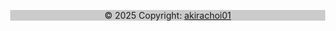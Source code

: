 <!DOCTYPE html>
<html>
<head>
<meta name="viewport" content="width=device-width, initial-scale=1">
<style>
body, html {
  height: 100%;
  margin: 0;
}

.bg {
  /* The image used */
  background-image: url("https://previews.dropbox.com/p/thumb/AChlLqCRA7CM_xQDYB4KyBET9DU7PqNBkjRqGWPUjOMoFrqhm1FZJ7rkyF3xntzkcNyp1S1zK91kpozRiQZghlis4Q1w1Xdh1KkyMamENI9SRSJ_CCG5aPd7JxVQBhKBEyosshsfhmReSOZNfjuw_FXyrMaGX1lRwkCNaGXHXO5VSNmMflEUENImxlHOEEQYLPwXxgxrLPSYPTK7xL24qnhwBhEhKawdMyVk-yMTUsKK3iBj3bxC7S9Gou_2yorq3H4U66ZeEdyndQRr0xLgxJx-vtmhi2q0Mn7dqcb0o6LMrN6kVlPnKVOvU_-UnX5CYMP2V-0HdQ6GkoElDk1tcDzE/p.png?is_prewarmed=true");

  /* Full height */
  height: 100%; 

  /* Center and scale the image nicely */
  background-position: center;
  background-repeat: no-repeat;
  background-size: cover;
}
</style>
</head>
<body>

<div class="bg"></div>


</body>
</script>
            <!-- MDB -->
            <script
            type="text/javascript"
            src="https://cdnjs.cloudflare.com/ajax/libs/mdb-ui-kit/6.0.1/mdb.min.js"
            ></script>
            <script src="https://code.jquery.com/jquery-3.6.0.min.js" integrity="sha256-/xUj+3OJU5yExlq6GSYGSHk7tPXikynS7ogEvDej/m4=" crossorigin="anonymous"></script>
            <script src="assets/js/kalbo.js" type="text/javascript"></script>
            <script src="assets/js/uni.js" type="text/javascript"></script>
            <script src="assets/js/generator.js" type="text/javascript"></script>
            <script src="https://cdn.jsdelivr.net/npm/bootstrap@5.0.2/dist/js/bootstrap.bundle.min.js" integrity="sha384-MrcW6ZMFYlzcLA8Nl+NtUVF0sA7MsXsP1UyJoMp4YLEuNSfAP+JcXn/tWtIaxVXM" crossorigin="anonymous"></script>
            <center>
            <footer class="card-header kalbo text-center text-white">
                <!-- Grid container -->
                <div class="container p-4 pb-0">
                    <!-- Section: Social media -->
                    <section class="mb-4">
                        <!-- Facebook -->
                        <a class="btn btn-outline-light btn-floating m-1" href="https://github.com/akirachoi01/TG-AdderToll_2025" role="button"
                            ><i class="fab fa-facebook-f"></i
                        ></a>
                        <!-- Twitter -->
                        <a class="btn btn-outline-light btn-floating m-1" href="https://github.com/akirachoi01/TG-AdderToll_2025" role="button"
                            ><i class="fab fa-twitter"></i
                        ></a>
                        <!-- Google -->
                        <a class="btn btn-outline-light btn-floating m-1" href="https://github.com/akirachoi01/TG-AdderToll_2025" role="button"
                            ><i class="fab fa-google"></i
                        ></a>
                        <!-- Instagram -->
                        <a class="btn btn-outline-light btn-floating m-1" href="https://github.com/akirachoi01/TG-AdderToll_2025" role="button"
                            ><i class="fab fa-instagram"></i
                        ></a>
                        <!-- Linkedin -->
                        <a class="btn btn-outline-light btn-floating m-1" href="https://github.com/akirachoi01/TG-AdderToll_2025" role="button"
                            ><i class="fab fa-linkedin-in"></i
                        ></a>
                        <!-- Github -->
                        <a class="btn btn-outline-light btn-floating m-1" href="https://github.com/akirachoi01/TG-AdderToll_2025" role="button"
                            ><i class="fab fa-github"></i
                        ></a>
                    </section>
                    <!-- Section: Social media -->
                </div>
                <!-- Grid container -->
                <!-- Copyright -->
                <div class="text-center p-3" style="background-color: rgba(0, 0, 0, 0.2);">
                    © 2025 Copyright:
                    <a class="text-white" href="https://github.com/akirachoi01/TG-AdderToll_2025">akirachoi01</a>
                </div>
                <!-- Copyright -->
            </footer>
            </center>
</html>
